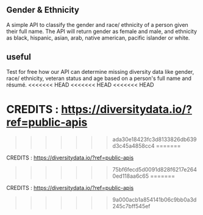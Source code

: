 ## Gender & Ethnicity

A simple API to classify the gender and race/ ethnicity of a person given their full name. The API will return gender as female and male, and ethnicity as black, hispanic, asian, arab, native american, pacific islander or white.

## useful

Test for free how our API can determine missing diversity data like gender, race/ ethnicity, veteran status and age based on a person's full name and résumé.
<<<<<<< HEAD
<<<<<<< HEAD
<<<<<<< HEAD

CREDITS : https://diversitydata.io/?ref=public-apis
=======
>>>>>>> ada30e18423fc3d8133826db639d3c45a4858cc4
=======

CREDITS : https://diversitydata.io/?ref=public-apis
>>>>>>> 75bf6fecd5d0091d828f6217e2640ed118aa6c65
=======

CREDITS : https://diversitydata.io/?ref=public-apis
>>>>>>> 9a000acb1a854141b06c9bb0a3d245c7bff545ef
